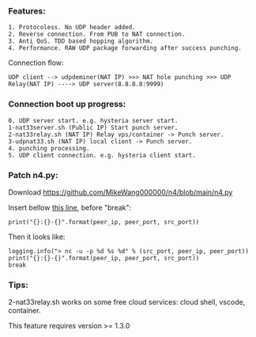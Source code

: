 ### Features:
  ```
  1. Protocoless. No UDP header added.
  2. Reverse connection. From PUB to NAT connection.
  3. Anti QoS. TDD based hopping algorithm.
  4. Performance. RAW UDP package forwarding after success punching.
  ```
  Connection flow:
  ```
  UDP client --> udpdeminer(NAT IP) >>> NAT hole punching >>> UDP Relay(NAT IP) ----> UDP server(8.8.8.8:9999)
  ```
### Connection boot up progress:

  ```
0. UDP server start. e.g. hysteria server start.
1-nat33server.sh (Public IP) Start punch server. 
2-nat33relay.sh (NAT IP) Relay vps/container -> Punch server. 
3-udpnat33.sh (NAT IP) local client -> Punch server.
4. punching processing.
5. UDP client connection. e.g. hysteria client start.
  ```

### Patch n4.py:

Download https://github.com/MikeWang000000/n4/blob/main/n4.py

Insert bellow [this line](https://github.com/MikeWang000000/n4/blob/1171495c8019ee706a0bf363eb38ce3e84d6567e/n4.py#L385), before "break":

```
print("{}:{}-{}".format(peer_ip, peer_port, src_port))
```

Then it looks like:

  ```
logging.info("> nc -u -p %d %s %d" % (src_port, peer_ip, peer_port))
print("{}:{}-{}".format(peer_ip, peer_port, src_port))
break
  ```

### Tips:

2-nat33relay.sh works on some free cloud services: cloud shell, vscode, container.

This feature requires version >= 1.3.0
